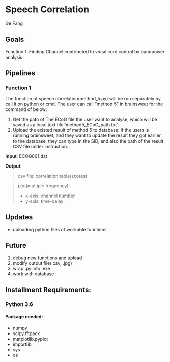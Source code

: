  Speech Correlation
 ======
 Ge Fang
 ## Goals
 
Function 1: Finding Channel contributed to vocal cord control by bandpower analysis

## Pipelines
### Function 1
The function of speech correlation(method_5.py) will be run separately by call it on python or cmd. The user can call “method 5” in brainsweet for the command of below:

1. Get the path of The ECoG file the user want to analyse, which will be saved as a local text file ‘method5_ECoG_path.txt’.
2. Upload the existed result of method 5 to database: if the users is running brainsweet, and they want to update the result they got earlier to the database, they can type in the SID, and also the path of the result CSV file under instruction.


**Input**: ECOG001.dat

**Output**: 
>csv file: correlation table(scores)

>plot(multiple frequency): 
>* x-axis: channel number
>* y-axis: time-delay

 ## Updates
* uploading python files of workable functions
 ## Future
1. debug new functions and upload
2. modify output file(.csv, .jpg)
3. wrap .py into .exe
4. work with database


## Installment Requirements:

### Python 3.6
#### Package needed:
* numpy
* scipy.fftpack
* matplotlib.pyplot
* importlib
* sys
* os





